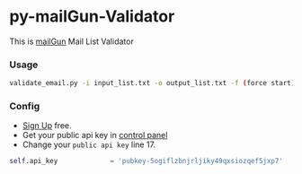 # py-mailGun-Validator

This is [mailGun][1] Mail List Validator

### Usage
```sh
validate_email.py -i input_list.txt -o output_list.txt -f (force start) -t (thread Count) 
```

### Config
* [Sign Up][2] free.
* Get your public api key in [control panel][3]
* Change your `public api key` line 17.

```python
self.api_key             = 'pubkey-5ogiflzbnjrljiky49qxsiozqef5jxp7'
```

[1]: https://documentation.mailgun.com/api-email-validation.html#example
[2]: https://mailgun.com/signup
[3]: https://mailgun.com/app/dashboard
